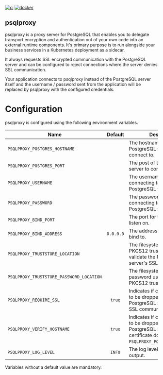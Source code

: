 
[![ci](https://gitlab.com/dajudge/psqlproxy/badges/master/pipeline.svg)](https://gitlab.com/dajudge/psqlproxy/-/pipelines)
[![docker](https://img.shields.io/docker/v/dajudge/psqlproxy?label=dockerhub&sort=semver)](https://hub.docker.com/repository/docker/dajudge/psqlproxy)

psqlproxy
-
psqlproxy is a proxy server for PostgreSQL that enables you to delegate transport encryption and authentication
out of your own code into an external runtime components. It's primary purpose is to run alongside your business
services in a Kubernetes deployment as a sidecar.

It always requests SSL encrypted communication with the PostgreSQL server and can be configured to reject
connections where the server denies SSL communication. 

Your application connects to psqlproxy instead of the PostgreSQL server itself and the username / password sent
from the application will be replaced by psqlproxy with the configured credentials.  

# Configuration
psqlproxy is configured using the following environment variables.

| Name                                     | Default   | Descrpition
|------------------------------------------|:---------:|-----
| `PSQLPROXY_POSTGRES_HOSTNAME`            |           | The hostname of the PostgreSQL server to connect to.
| `PSQLPROXY_POSTGRES_PORT`                |           | The post of the PostgreSQL server to connect to.
| `PSQLPROXY_USERNAME`                     |           | The username to use for connecting to the PostgreSQL server.
| `PSQLPROXY_PASSWORD`                     |           | The password to use for connecting to the PostgreSQL server.
| `PSQLPROXY_BIND_PORT`                    |           | The port for the proxy to listen on.
| `PSQLPROXY_BIND_ADDRESS`                 | `0.0.0.0` | The address for the proxy to bind to.
| `PSQLPROXY_TRUSTSTORE_LOCATION`          |           | The filesystem location of the PKCS12 truststore used to validate the PostgreSQL server's SSL certificate.
| `PSQLPROXY_TRUSTSTORE_PASSWORD_LOCATION` |           | The filesystem location of the password used to access the PKCS12 truststore.
| `PSQLPROXY_REQUIRE_SSL`                  | `true`    | Indicates if connections are to be dropped when the PostgreSQL server rejects SSL communication. 
| `PSQLPROXY_VERIFY_HOSTNAME`              | `true`    | Indicates if connections are to be droppen when the PostgreSQL server's SSL certificate doesn't match `PSQLPROXY_POSTGRES_HOSTNAME`.
| `PSQLPROXY_LOG_LEVEL`                    | `INFO`    | The log level for logging output.

Variables without a default value are mandatory.